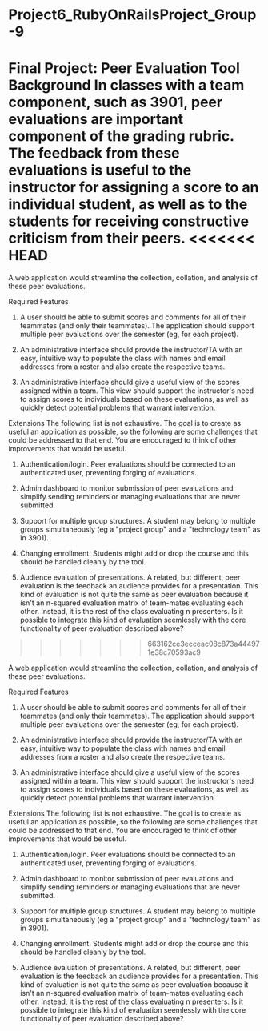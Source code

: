 # Project6_RubyOnRailsProject_Group-9

Final Project: Peer Evaluation Tool
Background
In classes with a team component, such as 3901, peer evaluations are important component of the grading rubric. The feedback from these evaluations is useful to the instructor for assigning a score to an individual student, as well as to the students for receiving constructive criticism from their peers.
<<<<<<< HEAD
=======

A web application would streamline the collection, collation, and analysis of these peer evaluations.

Required Features
1. A user should be able to submit scores and comments for all of their teammates (and only their teammates). The application should support multiple peer evaluations over the semester (eg, for each project).

2. An administrative interface should provide the instructor/TA with an easy, intuitive way to populate the class with names and email addresses from a roster and also create the respective teams.

3. An administrative interface should give a useful view of the scores assigned within a team. This view should support the instructor's need to assign scores to individuals based on these evaluations, as well as quickly detect potential problems that warrant intervention.

Extensions
The following list is not exhaustive. The goal is to create as useful an application as possible, so the following are some challenges that could be addressed to that end. You are encouraged to think of other improvements that would be useful.

1. Authentication/login. Peer evaluations should be connected to an authenticated user, preventing forging of evaluations.

2. Admin dashboard to monitor submission of peer evaluations and simplify sending reminders or managing evaluations that are never submitted.

3. Support for multiple group structures. A student may belong to multiple groups simultaneously (eg a "project group" and a "technology team" as in 3901).

4. Changing enrollment. Students might add or drop the course and this should be handled cleanly by the tool.

5. Audience evaluation of presentations. A related, but different, peer evaluation is the feedback an audience provides for a presentation. This kind of evaluation is not quite the same as peer evaluation because it isn't an n-squared evaluation matrix of team-mates evaluating each other. Instead, it is the rest of the class evaluating n presenters. Is it possible to integrate this kind of evaluation seemlessly with the core functionality of peer evaluation described above?
>>>>>>> 663162ce3ecceac08c873a444971e38c70593ac9

A web application would streamline the collection, collation, and analysis of these peer evaluations.

Required Features
1. A user should be able to submit scores and comments for all of their teammates (and only their teammates). The application should support multiple peer evaluations over the semester (eg, for each project).

2. An administrative interface should provide the instructor/TA with an easy, intuitive way to populate the class with names and email addresses from a roster and also create the respective teams.

3. An administrative interface should give a useful view of the scores assigned within a team. This view should support the instructor's need to assign scores to individuals based on these evaluations, as well as quickly detect potential problems that warrant intervention.

Extensions
The following list is not exhaustive. The goal is to create as useful an application as possible, so the following are some challenges that could be addressed to that end. You are encouraged to think of other improvements that would be useful.

1. Authentication/login. Peer evaluations should be connected to an authenticated user, preventing forging of evaluations.

2. Admin dashboard to monitor submission of peer evaluations and simplify sending reminders or managing evaluations that are never submitted.

3. Support for multiple group structures. A student may belong to multiple groups simultaneously (eg a "project group" and a "technology team" as in 3901).

4. Changing enrollment. Students might add or drop the course and this should be handled cleanly by the tool.

5. Audience evaluation of presentations. A related, but different, peer evaluation is the feedback an audience provides for a presentation. This kind of evaluation is not quite the same as peer evaluation because it isn't an n-squared evaluation matrix of team-mates evaluating each other. Instead, it is the rest of the class evaluating n presenters. Is it possible to integrate this kind of evaluation seemlessly with the core functionality of peer evaluation described above?
